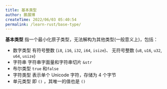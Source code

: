 ```yaml
---
title: 基本类型
author: 鹏展博
createTime: 2022/06/03 05:40:54
permalink: /learn-rust/base-type/
---
```


**基本类型** 指一个最小化原子类型，无法解构为其他类型(一般意义上)，包括：

- 数字类型
  有符号整数 (`i8`, `i16`, `i32`, `i64`, `isize`)、 无符号整数 (`u8`, `u16`, `u32`, `u64`, `usize`)
- 字符串
  字符串字面量和字符串切片 `&str`
- 布尔类型
  `true` 和`false`
- 字符类型
  表示单个 Unicode 字符，存储为 4 个字节
- 单元类型
  即 `()`  ，其唯一的值也是 `()`
